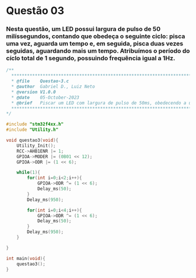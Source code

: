 # Questão 03

### Nesta questão, um LED possui largura de pulso de 50 milíssegundos, contando que obedeça o seguinte ciclo: pisca uma vez, aguarda um tempo e, em seguida, pisca duas vezes seguidas, aguardando mais um tempo. Atribuímos o período do cíclo total de 1 segundo, possuindo frequência igual a 1Hz.
```C
/**
  ******************************************************************************
  * @file    Questao-3.c
  * @author  Gabriel D., Luiz Neto
  * @version V1.0.0
  * @date    05-October-2023
  * @brief   Piscar um LED com largura de pulso de 50ms, obedecendo a um ciclo.
  ******************************************************************************
*/

#include "stm32f4xx.h"
#include "Utility.h"

void questao3(void){
	Utility_Init();
	RCC->AHB1ENR |= 1;
	GPIOA->MODER |= (0B01 << 12);
	GPIOA->ODR |= (1 << 6);

	while(1){
		for(int i=0;i<2;i++){
			GPIOA->ODR ^= (1 << 6);
			Delay_ms(50);
		}
		Delay_ms(950);

		for(int i=0;i<4;i++){
			GPIOA->ODR ^= (1 << 6);
			Delay_ms(50);
		}
		Delay_ms(950);
	}

}

int main(void){
    questao3();
}
```
